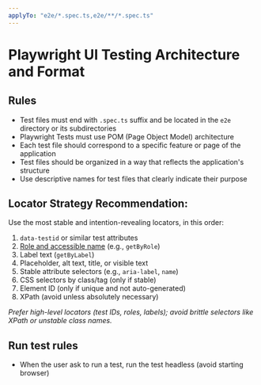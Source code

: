 ```yaml
---
applyTo: "e2e/*.spec.ts,e2e/**/*.spec.ts"
---
```


# Playwright UI Testing Architecture and Format

## Rules

- Test files must end with `.spec.ts` suffix and be located in the `e2e` directory or its subdirectories
- Playwright Tests must use POM (Page Object Model) architecture
- Each test file should correspond to a specific feature or page of the application
- Test files should be organized in a way that reflects the application's structure
- Use descriptive names for test files that clearly indicate their purpose

## Locator Strategy Recommendation:

Use the most stable and intention-revealing locators, in this order:

1. `data-testid` or similar test attributes
2. [Role and accessible name](https://playwright.dev/docs/locators#roles) (e.g., `getByRole`)
3. Label text (`getByLabel`)
4. Placeholder, alt text, title, or visible text
5. Stable attribute selectors (e.g., `aria-label`, `name`)
6. CSS selectors by class/tag (only if stable)
7. Element ID (only if unique and not auto-generated)
8. XPath (avoid unless absolutely necessary)

_Prefer high-level locators (test IDs, roles, labels); avoid brittle selectors like XPath or unstable class names._

## Run test rules

- When the user ask to run a test, run the test headless (avoid starting browser)
